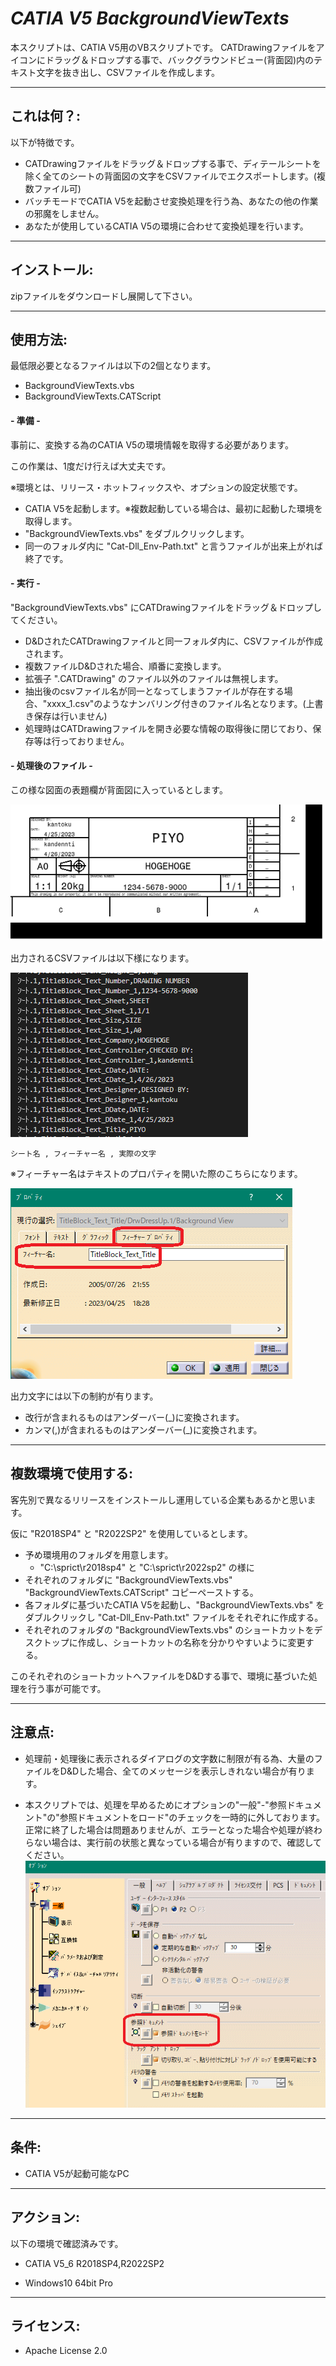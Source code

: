 # ***CATIA V5 BackgroundViewTexts***

本スクリプトは、CATIA V5用のVBスクリプトです。
CATDrawingファイルをアイコンにドラッグ＆ドロップする事で、バックグラウンドビュー(背面図)内のテキスト文字を抜き出し、CSVファイルを作成します。

---

## **これは何？**:

以下が特徴です。

+ CATDrawingファイルをドラッグ＆ドロップする事で、ディテールシートを除く全てのシートの背面図の文字をCSVファイルでエクスポートします。(複数ファイル可)
+ バッチモードでCATIA V5を起動させ変換処理を行う為、あなたの他の作業の邪魔をしません。
+ あなたが使用しているCATIA V5の環境に合わせて変換処理を行います。

---

## **インストール**:

zipファイルをダウンロードし展開して下さい。

---

## **使用方法**:

最低限必要となるファイルは以下の2個となります。

+ BackgroundViewTexts.vbs
+ BackgroundViewTexts.CATScript

#### - 準備 -

事前に、変換する為のCATIA V5の環境情報を取得する必要があります。

この作業は、1度だけ行えば大丈夫です。

※環境とは、リリース・ホットフィックスや、オプションの設定状態です。

+ CATIA V5を起動します。※複数起動している場合は、最初に起動した環境を取得します。
+ "BackgroundViewTexts.vbs" をダブルクリックします。
+ 同一のフォルダ内に "Cat-Dll_Env-Path.txt" と言うファイルが出来上がれば終了です。

#### - 実行 -

"BackgroundViewTexts.vbs" にCATDrawingファイルをドラッグ＆ドロップしてください。

+ D&DされたCATDrawingファイルと同一フォルダ内に、CSVファイルが作成されます。
+ 複数ファイルD&Dされた場合、順番に変換します。
+ 拡張子 ".CATDrawing" のファイル以外のファイルは無視します。
+ 抽出後のcsvファイル名が同一となってしまうファイルが存在する場合、"xxxx_1.csv"のようなナンバリング付きのファイル名となります。(上書き保存は行いません)
+ 処理時はCATDrawingファイルを開き必要な情報の取得後に閉じており、保存等は行っておりません。

#### - 処理後のファイル -

この様な図面の表題欄が背面図に入っているとします。

![Alt text](./resources/sample2.png)

出力されるCSVファイルは以下様になります。

![Alt text](./resources/sample3.png)

```csv:csvフォーマット
シート名 , フィーチャー名 , 実際の文字
```
※フィーチャー名はテキストのプロパティを開いた際のこちらになります。

![Alt text](./resources/sample1.png)

出力文字には以下の制約が有ります。

- 改行が含まれるものはアンダーバー(_)に変換されます。
- カンマ(,)が含まれるものはアンダーバー(_)に変換されます。

---

## **複数環境で使用する**:

客先別で異なるリリースをインストールし運用している企業もあるかと思います。

仮に "R2018SP4" と "R2022SP2" を使用しているとします。

+ 予め環境用のフォルダを用意します。
    + "C:\sprict\r2018sp4" と "C:\sprict\r2022sp2" の様に
+ それぞれのフォルダに "BackgroundViewTexts.vbs" "BackgroundViewTexts.CATScript" コピーペーストする。
+ 各フォルダに基づいたCATIA V5を起動し、"BackgroundViewTexts.vbs" をダブルクリックし "Cat-Dll_Env-Path.txt" ファイルをそれぞれに作成する。
+ それぞれのフォルダの "BackgroundViewTexts.vbs" のショートカットをデスクトップに作成し、ショートカットの名称を分かりやすいように変更する。

このそれぞれのショートカットへファイルをD&Dする事で、環境に基づいた処理を行う事が可能です。

---

## **注意点**:

- 処理前・処理後に表示されるダイアログの文字数に制限が有る為、大量のファイルをD&Dした場合、全てのメッセージを表示しきれない場合が有ります。

- 本スクリプトでは、処理を早めるためにオプションの"一般"-"参照ドキュメント"の"参照ドキュメントをロード"のチェックを一時的に外しております。正常に終了した場合は問題ありませんが、エラーとなった場合や処理が終わらない場合は、実行前の状態と異なっている場合が有りますので、確認してください。
![Alt text](./resources/ref_doc.png)

---

## **条件**:

- CATIA V5が起動可能なPC

---

## **アクション**:

以下の環境で確認済みです。

+ CATIA V5_6 R2018SP4,R2022SP2

+ Windows10 64bit Pro

---

## **ライセンス**:

- Apache License 2.0